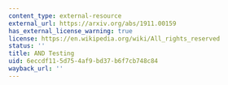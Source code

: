 ```yaml
---
content_type: external-resource
external_url: https://arxiv.org/abs/1911.00159
has_external_license_warning: true
license: https://en.wikipedia.org/wiki/All_rights_reserved
status: ''
title: AND Testing
uid: 6eccdf11-5d75-4af9-bd37-b6f7cb748c84
wayback_url: ''
---
```

